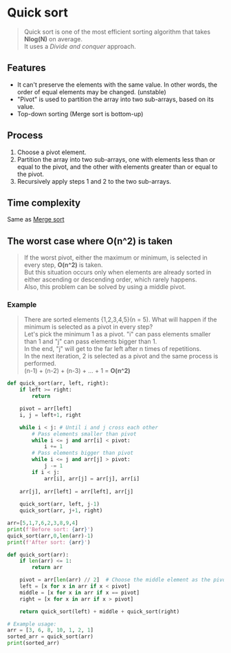 # Quick sort
>Quick sort is one of the most efficient sorting algorithm that takes **Nlog(N)** on average.<br>
>It uses a *Divide and conquer* approach.

## Features
- It can't preserve the elements with the same value. In other words, the order of equal elements may be changed. (unstable)
- "Pivot" is used to partition the array into two sub-arrays, based on its value.
- Top-down sorting (Merge sort is bottom-up)

## Process
1. Choose a pivot element.
2. Partition the array into two sub-arrays, one with elements less than or equal to the pivot, and the other with elements greater than or equal to the pivot.
3. Recursively apply steps 1 and 2 to the two sub-arrays.

## Time complexity
Same as [Merge sort](https://github.com/vacu9708/Algorithm/tree/main/Sorting%20algorithm/Merge%20sort)

## The worst case where O(n^2) is taken
>If the worst pivot, either the maximum or minimum, is selected in every step, **O(n^2)** is taken.<br>
>But this situation occurs only when elements are already sorted in either ascending or descending order, which rarely happens.<br>
>Also, this problem can be solved by using a middle pivot.
### Example
>There are sorted elements {1,2,3,4,5}(n = 5). What will happen if the minimum is selected as a pivot in every step?<br>
>Let's pick the minimum 1 as a pivot. "i" can pass elements smaller than 1 and "j" can pass elements bigger than 1.<br>
>In the end, "j" will get to the far left after n times of repetitions.<br>
>In the next iteration, 2 is selected as a pivot and the same process is performed.<br>
>(n-1) + (n-2) + (n-3) + ... + 1 = **O(n^2)**

~~~python
def quick_sort(arr, left, right):
    if left >= right:
        return

    pivot = arr[left]
    i, j = left+1, right

    while i < j: # Until i and j cross each other
        # Pass elements smaller than pivot
        while i <= j and arr[i] < pivot:
            i += 1
        # Pass elements bigger than pivot
        while i <= j and arr[j] > pivot:
            j -= 1
        if i < j:
            arr[i], arr[j] = arr[j], arr[i]
    
    arr[j], arr[left] = arr[left], arr[j]
            
    quick_sort(arr, left, j-1)
    quick_sort(arr, j+1, right)

arr=[5,1,7,6,2,3,8,9,4]
print(f'Before sort: {arr}')
quick_sort(arr,0,len(arr)-1)
print(f'After sort: {arr}')
~~~

~~~python
def quick_sort(arr):
    if len(arr) <= 1:
        return arr

    pivot = arr[len(arr) // 2]  # Choose the middle element as the pivot
    left = [x for x in arr if x < pivot]
    middle = [x for x in arr if x == pivot]
    right = [x for x in arr if x > pivot]

    return quick_sort(left) + middle + quick_sort(right)

# Example usage:
arr = [3, 6, 8, 10, 1, 2, 1]
sorted_arr = quick_sort(arr)
print(sorted_arr)
~~~
